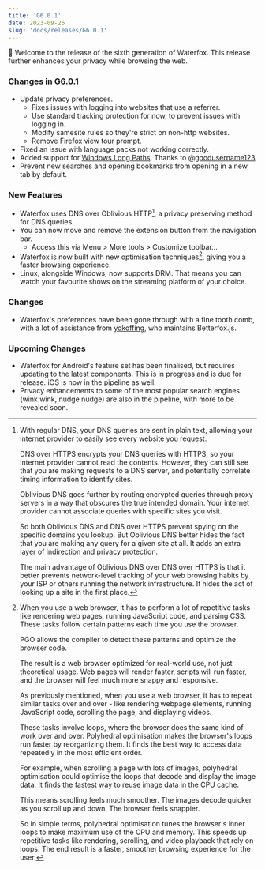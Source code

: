 ```yaml
---
title: 'G6.0.1'
date: 2023-09-26
slug: 'docs/releases/G6.0.1'
---
```


🎉 Welcome to the release of the sixth generation of Waterfox. This release further enhances your privacy while browsing the web.

### Changes in G6.0.1

- Update privacy preferences.
  - Fixes issues with logging into websites that use a referrer.
  - Use standard tracking protection for now, to prevent issues with logging in.
  - Modify samesite rules so they're strict on non-http websites.
  - Remove Firefox view tour prompt.
- Fixed an issue with language packs not working correctly.
- Added support for [Windows Long Paths](https://learn.microsoft.com/windows/win32/fileio/maximum-file-path-limitation?tabs=registry#enable-long-paths-in-windows-10-version-1607-and-later). Thanks to [@goodusername123](https://github.com/goodusername123)
- Prevent new searches and opening bookmarks from opening in a new tab by default.

### New Features

- Waterfox uses DNS over Oblivious HTTP[^1], a privacy preserving method for DNS queries.
- You can now move and remove the extension button from the navigation bar.
  - Access this via Menu > More tools > Customize toolbar...
- Waterfox is now built with new optimisation techniques[^2], giving you a faster browsing experience.
- Linux, alongside Windows, now supports DRM. That means you can watch your favourite shows on the streaming platform of your choice.

### Changes

- Waterfox's preferences have been gone through with a fine tooth comb, with a lot of assistance from [yokoffing](https://github.com/yokoffing/), who maintains Betterfox.js.

### Upcoming Changes

- Waterfox for Android's feature set has been finalised, but requires updating to the latest components. This is in progress and is due for release. iOS is now in the pipeline as well.
- Privacy enhancements to some of the most popular search engines (wink wink, nudge nudge) are also in the pipeline, with more to be revealed soon.

[^1]:
    With regular DNS, your DNS queries are sent in plain text, allowing your internet provider to easily see every website you request.

    DNS over HTTPS encrypts your DNS queries with HTTPS, so your internet provider cannot read the contents. However, they can still see that you are making requests to a DNS server, and potentially correlate timing information to identify sites.

    Oblivious DNS goes further by routing encrypted queries through proxy servers in a way that obscures the true intended domain. Your internet provider cannot associate queries with specific sites you visit.

    So both Oblivious DNS and DNS over HTTPS prevent spying on the specific domains you lookup. But Oblivious DNS better hides the fact that you are making any query for a given site at all. It adds an extra layer of indirection and privacy protection.

    The main advantage of Oblivious DNS over DNS over HTTPS is that it better prevents network-level tracking of your web browsing habits by your ISP or others running the network infrastructure. It hides the act of looking up a site in the first place.

[^2]:
    When you use a web browser, it has to perform a lot of repetitive tasks - like rendering web pages, running JavaScript code, and parsing CSS. These tasks follow certain patterns each time you use the browser.

    PGO allows the compiler to detect these patterns and optimize the browser code.

    The result is a web browser optimized for real-world use, not just theoretical usage. Web pages will render faster, scripts will run faster, and the browser will feel much more snappy and responsive.

    As previously mentioned, when you use a web browser, it has to repeat similar tasks over and over - like rendering webpage elements, running JavaScript code, scrolling the page, and displaying videos.

    These tasks involve loops, where the browser does the same kind of work over and over. Polyhedral optimisation makes the browser's loops run faster by reorganizing them. It finds the best way to access data repeatedly in the most efficient order.

    For example, when scrolling a page with lots of images, polyhedral optimisation could optimise the loops that decode and display the image data. It finds the fastest way to reuse image data in the CPU cache.

    This means scrolling feels much smoother. The images decode quicker as you scroll up and down. The browser feels snappier.

    So in simple terms, polyhedral optimisation tunes the browser's inner loops to make maximum use of the CPU and memory. This speeds up repetitive tasks like rendering, scrolling, and video playback that rely on loops. The end result is a faster, smoother browsing experience for the user.
